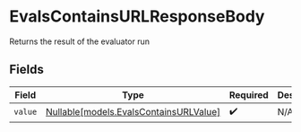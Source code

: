 # EvalsContainsURLResponseBody

Returns the result of the evaluator run


## Fields

| Field                                                                        | Type                                                                         | Required                                                                     | Description                                                                  |
| ---------------------------------------------------------------------------- | ---------------------------------------------------------------------------- | ---------------------------------------------------------------------------- | ---------------------------------------------------------------------------- |
| `value`                                                                      | [Nullable[models.EvalsContainsURLValue]](../models/evalscontainsurlvalue.md) | :heavy_check_mark:                                                           | N/A                                                                          |